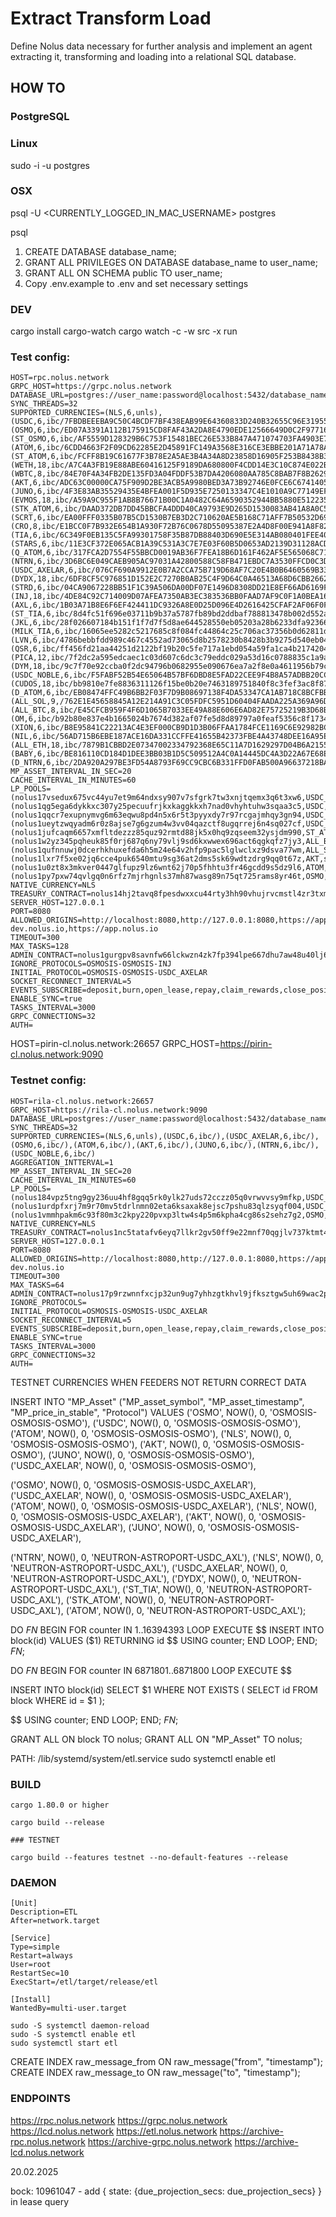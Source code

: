 # Extract Transform Load

Define Nolus data necessary for further analysis and implement an agent extracting it, transforming and loading into a relational SQL database.

## HOW TO

### PostgreSQL

### Linux

sudo -i -u postgres

### OSX

psql -U <CURRENTLY_LOGGED_IN_MAC_USERNAME> postgres

psql

1. CREATE DATABASE database_name;
2. GRANT ALL PRIVILEGES ON DATABASE database_name to user_name;
3. GRANT ALL ON SCHEMA public TO user_name;
4. Copy .env.example to .env and set necessary settings

### DEV

cargo install cargo-watch
cargo watch -c -w src -x run


### Test config:

```
HOST=rpc.nolus.network
GRPC_HOST=https://grpc.nolus.network
DATABASE_URL=postgres://user_name:password@localhost:5432/database_name
SYNC_THREADS=32
SUPPORTED_CURRENCIES=(NLS,6,unls),(USDC,6,ibc/7FBDBEEEBA9C50C4BCDF7BF438EAB99E64360833D240B32655C96E319559E911),(OSMO,6,ibc/ED07A3391A112B175915CD8FAF43A2DA8E4790EDE12566649D0C2F97716B8518),(ST_OSMO,6,ibc/AF5559D128329B6C753F15481BEC26E533B847A471074703FA4903E7E6F61BA1),(ATOM,6,ibc/6CDD4663F2F09CD62285E2D45891FC149A3568E316CE3EBBE201A71A78A69388),(ST_ATOM,6,ibc/FCFF8B19C61677F3B78E2A5AE3B4A34A8D23858D16905F253B8438B3AFD07FF8),(WETH,18,ibc/A7C4A3FB19E88ABE60416125F9189DA680800F4CDD14E3C10C874E022BEFF04C),(WBTC,8,ibc/84E70F4A34FB2DE135FD3A04FDDF53B7DA4206080AA785C8BAB7F8B26299A221),(AKT,6,ibc/ADC63C00000CA75F909D2BE3ACB5A9980BED3A73B92746E0FCE6C67414055459),(JUNO,6,ibc/4F3E83AB35529435E4BFEA001F5D935E7250133347C4E1010A9C77149EF0394C),(EVMOS,18,ibc/A59A9C955F1AB8B76671B00C1A0482C64A6590352944BB5880E5122358F7E1CE),(STK_ATOM,6,ibc/DAAD372DB7DD45BBCFA4DDD40CA9793E9D265D1530083AB41A8A0C53C3EBE865),(SCRT,6,ibc/EA00FFF0335B07B5CD1530B7EB3D2C710620AE5B168C71AFF7B50532D690E107),(CRO,8,ibc/E1BCC0F7B932E654B1A930F72B76C0678D55095387E2A4D8F00E941A8F82EE48),(TIA,6,ibc/6C349F0EB135C5FA99301758F35B87DB88403D690E5E314AB080401FEE4066E5),(STARS,6,ibc/11E3CF372E065ACB1A39C531A3C7E7E03F60B5D0653AD2139D31128ACD2772B5),(Q_ATOM,6,ibc/317FCA2D7554F55BBCD0019AB36F7FEA18B6D161F462AF5E565068C719A29F20),(NTRN,6,ibc/3D6BC6E049CAEB905AC97031A42800588C58FB471EBDC7A3530FFCD0C3DC9E09),(USDC_AXELAR,6,ibc/076CF690A9912E0B7A2CCA75B719D68AF7C20E4B0B6460569B333DDEB19BBBA1),(DYDX,18,ibc/6DF8CF5C976851D152E2C7270B0AB25C4F9D64C0A46513A68D6CBB2662A98DF4),(STRD,6,ibc/04CA9067228BB51F1C39A506DA00DF07E1496D8308DD21E8EF66AD6169FA722B),(INJ,18,ibc/4DE84C92C714009D07AFEA7350AB3EC383536BB0FAAD7AF9C0F1A0BEA169304E),(AXL,6,ibc/1B03A71B8E6F6EF424411DC9326A8E0D25D096E4D2616425CFAF2AF06F0FE717),(ST_TIA,6,ibc/8d4fc51f696e03711b9b37a5787fb89bd2ddbaf788813478b002d552a12f9157),(JKL,6,ibc/28f026607184b151f1f7d7f5d8ae644528550eb05203a28b6233dfa923669876),(MILK_TIA,6,ibc/16065ee5282c5217685c8f084fc44864c25c706ac37356b0d62811d50b96920f),(LVN,6,ibc/4786bebbfdd989c467c4552ad73065d8b2578230b8428b3b9275d540eb04c851),(QSR,6,ibc/ff456fd21aa44251d2122bf19b20c5fe717a1ebd054a59fa1ca4b21742048ca0),(PICA,12,ibc/7f2dc2a595edcaec1c03d607c6dc3c79eddc029a53d16c0788835c1a9aa06306),(DYM,18,ibc/9c7f70e92ccba0f2dc94796b0682955e090676ea7a2f8e0a4611956b79cb4406),(USDC_NOBLE,6,ibc/F5FABF52B54E65064B57BF6DBD8E5FAD22CEE9F4B8A57ADBB20CCD0173AA72A4),(CUDOS,18,ibc/bb9810e7fe8836311126f15be0b20e7463189751840f8c3fef3ac8f87d8ab7c8),(D_ATOM,6,ibc/EB08474FFC49B6BB2F03F7D9B08697138F4DA53347CA1AB718C8BCFBB58C1B2B),(ALL_SOL,9,/762E1E45658845A12E214A91C3C05FDFC5951D60404FAADA225A369A96DCD9A9),(ALL_BTC,8,ibc/E45CFCB959F4F6D1065B7033EE49A88E606E6AD82E75725219B3D68B0FA89987),(OM,6,ibc/b92b80e837e4b1665024b7674d382af07fe5d8d89797a0feaf5356c8f173425c),(XION,6,ibc/B8E95841C22213AC4E3EF000CB9D1D3B06FFAA1784FCE1169C6E92982BCC89B4),(NIL,6,ibc/56AD715B6EBE187ACE16DA331CCFFE41655B42373FBE4A43748DEE16A95EE895),(ALL_ETH,18,ibc/7879B1CBBD2E07347002334792368E65C11A7D1629297D04B6A2155F557E02D4),(BABY,6,ibc/BE816110CD184D1DEE3BB03B1D5C509512A4C0A14445DC4A3D22A67E68ECE212),(D_NTRN,6,ibc/2DA920A297BE3FD54A8793F69CC9CBC6B331FFD0FAB500A96637218BA7D5C64E)
MP_ASSET_INTERVAL_IN_SEC=20
CACHE_INTERVAL_IN_MINUTES=60
LP_POOLS=(nolus17vsedux675vc44yu7et9m64ndxsy907v7sfgrk7tw3xnjtqemx3q6t3xw6,USDC_NOBLE,long,true),(nolus1qg5ega6dykkxc307y25pecuufrjkxkaggkkxh7nad0vhyhtuhw3sqaa3c5,USDC,long,true),(nolus1qqcr7exupnymvg6m63eqwu8pd4n5x6r5t3pyyxdy7r97rcgajmhqy3gn94,USDC_AXELAR,long,false),(nolus1ueytzwqyadm6r0z8ajse7g6gzum4w3vv04qazctf8ugqrrej6n4sq027cf,USDC_NOBLE,long,true),(nolus1jufcaqm6657xmfltdezzz85quz92rmtd88jk5x0hq9zqseem32ysjdm990,ST_ATOM,short,false),(nolus1w2yz345pqheuk85f0rj687q6ny79vlj9sd6kxwwex696act6qgkqfz7jy3,ALL_BTC,short,true),(nolus1qufnnuwj0dcerhkhuxefda6h5m24e64v2hfp9pac5lglwclxz9dsva77wm,ALL_SOL,short,true),(nolus1lxr7f5xe02jq6cce4puk6540mtu9sg36at2dms5sk69wdtzdrg9qq0t67z,AKT,short,true),(nolus1u0zt8x3mkver0447glfupz9lz6wnt62j70p5fhhtu3fr46gcdd9s5dz9l6,ATOM,short,true),(nolus1py7pxw74qvlgq0n6rfz7mjrhgnls37mh87wasg89n75qt725rams8yr46t,OSMO,short,true)
NATIVE_CURRENCY=NLS
TREASURY_CONTRACT=nolus14hj2tavq8fpesdwxxcu44rty3hh90vhujrvcmstl4zr3txmfvw9s0k0puz
SERVER_HOST=127.0.0.1
PORT=8080
ALLOWED_ORIGINS=http://localhost:8080,http://127.0.0.1:8080,https://app-dev.nolus.io,https://app.nolus.io
TIMEOUT=300
MAX_TASKS=128
ADMIN_CONTRACT=nolus1gurgpv8savnfw66lckwzn4zk7fp394lpe667dhu7aw48u40lj6jsqxf8nd
IGNORE_PROTOCOLS=OSMOSIS-OSMOSIS-INJ
INITIAL_PROTOCOL=OSMOSIS-OSMOSIS-USDC_AXELAR
SOCKET_RECONNECT_INTERVAL=5
EVENTS_SUBSCRIBE=deposit,burn,open_lease,repay,claim_rewards,close_position
ENABLE_SYNC=true
TASKS_INTERVAL=3000
GRPC_CONNECTIONS=32
AUTH=
```

HOST=pirin-cl.nolus.network:26657
GRPC_HOST=https://pirin-cl.nolus.network:9090

### Testnet config:

```
HOST=rila-cl.nolus.network:26657
GRPC_HOST=https://rila-cl.nolus.network:9090
DATABASE_URL=postgres://user_name:password@localhost:5432/database_name
SYNC_THREADS=32
SUPPORTED_CURRENCIES=(NLS,6,unls),(USDC,6,ibc/),(USDC_AXELAR,6,ibc/),(OSMO,6,ibc/),(ATOM,6,ibc/),(AKT,6,ibc/),(JUNO,6,ibc/),(NTRN,6,ibc/),(USDC_NOBLE,6,ibc/)
AGGREGATION_INTTERVAL=1
MP_ASSET_INTERVAL_IN_SEC=20
CACHE_INTERVAL_IN_MINUTES=60
LP_POOLS=(nolus184vpz5tng9gy236uu4hf8gqq5rk0ylk27uds72cczz05q0vrwvvsy9mfkp,USDC_AXELAR,long),(nolus1urdpfxrj7m9r70mv5tdrlnmn02eta6ksaxak8ejsc7pshu83qlzsyqf004,USDC_AXELAR,long),(nolus1vmmhpakm6c93f80m3c2kpy220pvxp3ltw4s4p5m6kpha4cg86s2sehz7g2,OSMO,short)
NATIVE_CURRENCY=NLS
TREASURY_CONTRACT=nolus1nc5tatafv6eyq7llkr2gv50ff9e22mnf70qgjlv737ktmt4eswrqrr2r7y
SERVER_HOST=127.0.0.1
PORT=8080
ALLOWED_ORIGINS=http://localhost:8080,http://127.0.0.1:8080,https://app-dev.nolus.io
TIMEOUT=300
MAX_TASKS=64
ADMIN_CONTRACT=nolus17p9rzwnnfxcjp32un9ug7yhhzgtkhvl9jfksztgw5uh69wac2pgsmc5xhq
IGNORE_PROTOCOLS=
INITIAL_PROTOCOL=OSMOSIS-OSMOSIS-USDC_AXELAR
SOCKET_RECONNECT_INTERVAL=5
EVENTS_SUBSCRIBE=deposit,burn,open_lease,repay,claim_rewards,close_position
ENABLE_SYNC=true
TASKS_INTERVAL=3000
GRPC_CONNECTIONS=32
AUTH=
```

TESTNET CURRENCIES WHEN FEEDERS NOT RETURN CORRECT DATA

INSERT INTO "MP_Asset"
("MP_asset_symbol", "MP_asset_timestamp", "MP_price_in_stable", "Protocol")
VALUES
('OSMO', NOW(), 0, 'OSMOSIS-OSMOSIS-OSMO'),
('USDC', NOW(), 0, 'OSMOSIS-OSMOSIS-OSMO'),
('ATOM', NOW(), 0, 'OSMOSIS-OSMOSIS-OSMO'),
('NLS', NOW(), 0, 'OSMOSIS-OSMOSIS-OSMO'),
('AKT', NOW(), 0, 'OSMOSIS-OSMOSIS-OSMO'),
('JUNO', NOW(), 0, 'OSMOSIS-OSMOSIS-OSMO'),
('USDC_AXELAR', NOW(), 0, 'OSMOSIS-OSMOSIS-OSMO'),

('OSMO', NOW(), 0, 'OSMOSIS-OSMOSIS-USDC_AXELAR'),
('USDC_AXELAR', NOW(), 0, 'OSMOSIS-OSMOSIS-USDC_AXELAR'),
('ATOM', NOW(), 0, 'OSMOSIS-OSMOSIS-USDC_AXELAR'),
('NLS', NOW(), 0, 'OSMOSIS-OSMOSIS-USDC_AXELAR'),
('AKT', NOW(), 0, 'OSMOSIS-OSMOSIS-USDC_AXELAR'),
('JUNO', NOW(), 0, 'OSMOSIS-OSMOSIS-USDC_AXELAR'),

('NTRN', NOW(), 0, 'NEUTRON-ASTROPORT-USDC_AXL'),
('NLS', NOW(), 0, 'NEUTRON-ASTROPORT-USDC_AXL'),
('USDC_AXELAR', NOW(), 0, 'NEUTRON-ASTROPORT-USDC_AXL'),
('DYDX', NOW(), 0, 'NEUTRON-ASTROPORT-USDC_AXL'),
('ST_TIA', NOW(), 0, 'NEUTRON-ASTROPORT-USDC_AXL'),
('STK_ATOM', NOW(), 0, 'NEUTRON-ASTROPORT-USDC_AXL'),
('ATOM', NOW(), 0, 'NEUTRON-ASTROPORT-USDC_AXL');

DO $FN$
BEGIN
FOR counter IN 1..16394393 LOOP
EXECUTE $$ INSERT INTO block(id) VALUES ($1) RETURNING id $$
USING counter;
END LOOP;
END;
$FN$;

DO $FN$
BEGIN
FOR counter IN 6871801..6871800 LOOP
EXECUTE $$ 

INSERT INTO block(id)
SELECT $1
WHERE
NOT EXISTS (
SELECT id FROM block WHERE id = $1
);

$$
USING counter;
END LOOP;
END;
$FN$;

GRANT ALL ON block TO nolus;
GRANT ALL ON "MP_Asset" TO nolus;

PATH: /lib/systemd/system/etl.service
sudo systemctl enable etl

### BUILD

```
cargo 1.80.0 or higher

cargo build --release

### TESTNET

cargo build --features testnet --no-default-features --release
```

### DAEMON

```
[Unit]
Description=ETL
After=network.target

[Service]
Type=simple
Restart=always
User=root
RestartSec=10
ExecStart=/etl/target/release/etl

[Install]
WantedBy=multi-user.target
```

```
sudo -S systemctl daemon-reload
sudo -S systemctl enable etl
sudo systemctl start etl
```

CREATE INDEX raw_message_from ON raw_message("from", "timestamp");
CREATE INDEX raw_message_to ON raw_message("to", "timestamp");

### ENDPOINTS

https://rpc.nolus.network
https://grpc.nolus.network
https://lcd.nolus.network
https://etl.nolus.network
https://archive-rpc.nolus.network
https://archive-grpc.nolus.network
https://archive-lcd.nolus.network

20.02.2025

bock: 10961047 - add { state: {due_projection_secs: due_projection_secs} } in lease query